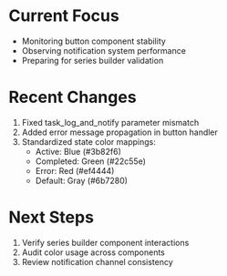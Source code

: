 # Current Focus
- Monitoring button component stability
- Observing notification system performance
- Preparing for series builder validation

# Recent Changes
1. Fixed task_log_and_notify parameter mismatch
2. Added error message propagation in button handler
3. Standardized state color mappings:
   - Active: Blue (#3b82f6)
   - Completed: Green (#22c55e) 
   - Error: Red (#ef4444)
   - Default: Gray (#6b7280)

# Next Steps
1. Verify series builder component interactions
2. Audit color usage across components
3. Review notification channel consistency
